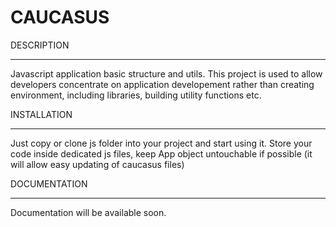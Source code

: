 CAUCASUS
========

DESCRIPTION
- - - - - - - - - - - - - - - - - - - - - - - - - - - - - - - - - - - - 

Javascript application basic structure and utils.
This project is used to allow developers concentrate on application 
developement rather than creating environment, including libraries, 
building utility functions etc.


INSTALLATION
- - - - - - - - - - - - - - - - - - - - - - - - - - - - - - - - - - - - 

Just copy or clone js folder into your project and start using it.
Store your code inside dedicated js files, keep App object untouchable 
if possible (it will allow easy updating of caucasus files)


DOCUMENTATION
- - - - - - - - - - - - - - - - - - - - - - - - - - - - - - - - - - - - 

Documentation will be available soon.
